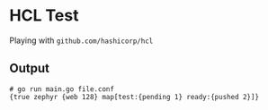 # HCL Test

Playing with `github.com/hashicorp/hcl`

## Output

    # go run main.go file.conf
    {true zephyr {web 128} map[test:{pending 1} ready:{pushed 2}]}
